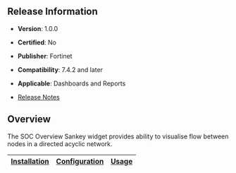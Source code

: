 ## Release Information

- **Version**: 1.0.0

- **Certified**: No

- **Publisher**: Fortinet  

- **Compatibility**: 7.4.2 and later

- **Applicable**: Dashboards and Reports

- [Release Notes](./widget/release_notes.md)


## Overview

The SOC Overview Sankey widget provides ability to visualise flow between nodes in a directed acyclic network.

| [Installation](./docs/setup.md#installation) | [Configuration](./docs/setup.md#configuration) | [Usage](./docs/usage.md) |
|----------------------------------------------|------------------------------------------------|--------------------------|
